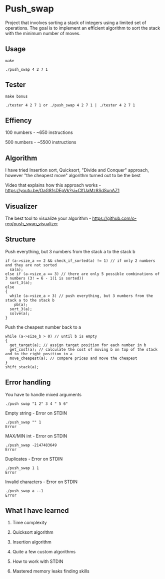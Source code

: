 # Push_swap 
Project that involves sorting a stack of integers using a limited set of operations. The goal is to implement an efficient algorithm to sort the stack with the minimum number of moves.

## Usage
```
make
```
```
./push_swap 4 2 7 1
```
## Tester 
```
make bonus
```
```
./tester 4 2 7 1 or ./push_swap 4 2 7 1 | ./tester 4 2 7 1
```
## Effiency
100 numbers - ~650 instructions

500 numbers - ~5500 instructions
## Algorithm
I have tried Insertion sort, Quicksort, "Divide and Conquer" approach, however "the cheapest move" algorithm turned out to be the best

Video that explains how this approach works - https://youtu.be/OaG81sDEpVk?si=ClfUaMz8SdSunAZ1
## Visualizer
The best tool to visualize your algorithm - https://github.com/o-reo/push_swap_visualizer
## Structure
Push everything, but 3 numbers from the stack a to the stack b
```
if (a->size_a == 2 && check_if_sorted(a) != 1) // if only 2 numbers and they are not sorted
  sa(a);
else if (a->size_a == 3) // there are only 5 possible combinations of 3 numbers (3! = 6 - 1(1 is sorted)) 
  sort_3(a);
else
{
  while (a->size_a > 3) // push everything, but 3 numbers from the stack a to the stack b
    pb(a);
  sort_3(a);
  solve(a);
}
```
Push the cheapest number back to a
```
while (a->size_b > 0) // until b is empty
{
  get_target(a); // assign target position for each number in b
  get_cost(a); // calculate the cost of moving b on top of the stack and to the right position in a
  move_cheapest(a); // compare prices and move the cheapest
}
shift_stack(a);
```
## Error handling
You have to handle mixed arguments
```
./push swap "1 2" 3 4 " 5 6"
```
Empty string - Error on STDIN
```
./push_swap "" 1
Error
```
MAX/MIN int - Error on STDIN
```
./push_swap -2147483649
Error
```
Duplicates - Error on STDIN
```
./push_swap 1 1
Error
```
Invalid characters - Error on STDIN
```
./push_swap a --1
Error
```
## What I have learned
1. Time complexity

2. Quicksort algorithm

3. Insertion algorithm

4. Quite a few custom algorithms

5. How to work with STDIN

6. Mastered memory leaks finding skills  
